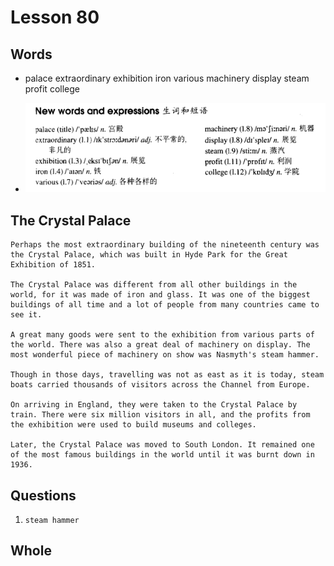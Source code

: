 # Lesson 80

## Words

- palace extraordinary exhibition iron various machinery display steam profit college

- ![Words](../../../Images/Part2/08/words-80.png)

## The Crystal Palace

```
Perhaps the most extraordinary building of the nineteenth century was the Crystal Palace, which was built in Hyde Park for the Great Exhibition of 1851.

The Crystal Palace was different from all other buildings in the world, for it was made of iron and glass. It was one of the biggest buildings of all time and a lot of people from many countries came to see it.

A great many goods were sent to the exhibition from various parts of the world. There was also a great deal of machinery on display. The most wonderful piece of machinery on show was Nasmyth's steam hammer.

Though in those days, travelling was not as east as it is today, steam boats carried thousands of visitors across the Channel from Europe.

On arriving in England, they were taken to the Crystal Palace by train. There were six million visitors in all, and the profits from the exhibition were used to build museums and colleges.

Later, the Crystal Palace was moved to South London. It remained one of the most famous buildings in the world until it was burnt down in 1936.
```

## Questions

1. `steam hammer`

## Whole
